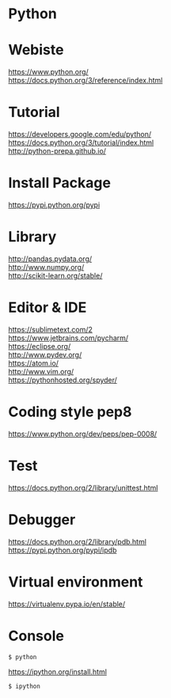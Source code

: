 # Python

# Webiste

https://www.python.org/  
https://docs.python.org/3/reference/index.html  

# Tutorial

https://developers.google.com/edu/python/  
https://docs.python.org/3/tutorial/index.html  
http://python-prepa.github.io/  

# Install Package

https://pypi.python.org/pypi  

# Library

http://pandas.pydata.org/  
http://www.numpy.org/  
http://scikit-learn.org/stable/  

# Editor & IDE

https://sublimetext.com/2  
https://www.jetbrains.com/pycharm/  
https://eclipse.org/  
http://www.pydev.org/  
https://atom.io/  
http://www.vim.org/  
https://pythonhosted.org/spyder/  

# Coding style pep8

https://www.python.org/dev/peps/pep-0008/  

# Test

https://docs.python.org/2/library/unittest.html  

# Debugger

https://docs.python.org/2/library/pdb.html  
https://pypi.python.org/pypi/ipdb

# Virtual environment

https://virtualenv.pypa.io/en/stable/

# Console

~~~
$ python
~~~

https://ipython.org/install.html  

~~~
$ ipython
~~~


